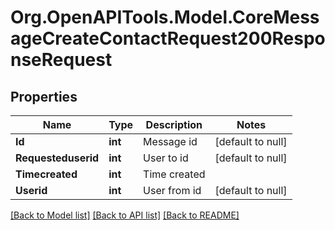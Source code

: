 # Org.OpenAPITools.Model.CoreMessageCreateContactRequest200ResponseRequest

## Properties

Name | Type | Description | Notes
------------ | ------------- | ------------- | -------------
**Id** | **int** | Message id | [default to null]
**Requesteduserid** | **int** | User to id | [default to null]
**Timecreated** | **int** | Time created | 
**Userid** | **int** | User from id | [default to null]

[[Back to Model list]](../README.md#documentation-for-models) [[Back to API list]](../README.md#documentation-for-api-endpoints) [[Back to README]](../README.md)

